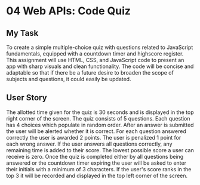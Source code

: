 # 04 Web APIs: Code Quiz

## My Task

To create a simple multiple-choice quiz with questions related to JavaScript fundamentals, equipped with a countdown timer and highscore register. This assignment will use HTML, CSS, and JavaScript code to present an app with sharp visuals and clean functionality. The code will be concise and adaptable so that if there be a future desire to broaden the scope of subjects and questions, it could easily be updated.

## User Story

The allotted time given for the quiz is 30 seconds and is displayed in the top right corner of the screen. The quiz consists of 5 questions. Each question has 4 choices which populate in random order. After an answer is submitted the user will be alerted whether it is correct. For each question answered correctly the user is awarded 2 points. The user is penalized 1 point for each wrong answer. If the user answers all questions correctly, any remaining time is added to their score. The lowest possible score a user can receive is zero. Once the quiz is completed either by all questions being answered or the countdown timer expiring the user will be asked to enter their initials with a minimum of 3 characters. If the user's score ranks in the top 3 it will be recorded and displayed in the top left corner of the screen.   

 
